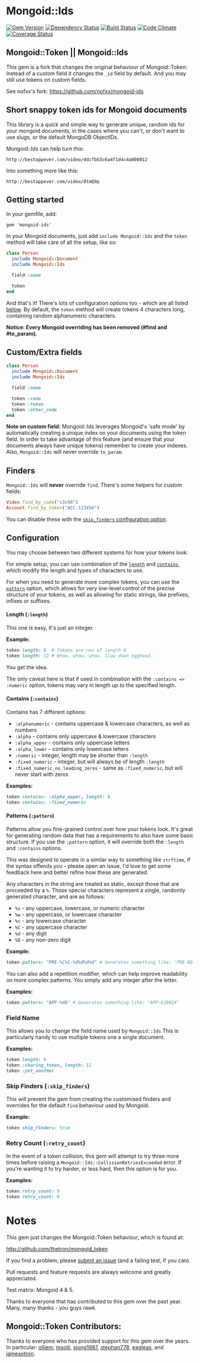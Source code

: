 Mongoid::Ids
============

[![Gem Version](https://badge.fury.io/rb/mongoid-ids.svg)](http://badge.fury.io/rb/mongoid-ids)
[![Dependency Status](https://gemnasium.com/nofxx/mongoid-ids.svg)](https://gemnasium.com/nofxx/mongoid-ids)
[![Build Status](https://secure.travis-ci.org/nofxx/mongoid-ids.svg)](http://travis-ci.org/nofxx/mongoid-ids)
[![Code Climate](https://codeclimate.com/github/nofxx/mongoid-ids.svg)](https://codeclimate.com/github/nofxx/mongoid-ids)
[![Coverage Status](https://coveralls.io/repos/nofxx/mongoid-ids/badge.svg)](https://coveralls.io/r/nofxx/mongoid-ids)

## Mongoid::Token || Mongoid::Ids

This gem is a fork that changes the original behaviour of Mongoid::Token:
Instead of a custom field it changes the `_id` field by default.
And you may still use tokens on custom fields.

See nofxx's fork:  https://github.com/nofxx/mongoid-ids


## Short snappy token ids for Mongoid documents

This library is a quick and simple way to generate unique, random ids
for your mongoid documents, in the cases where you can't, or don't want
to use slugs, or the default MongoDB ObjectIDs.

Mongoid::Ids can help turn this:

    http://bestappever.com/video/4dcfbb3c6a4f1d4c4a000012

Into something more like this:

    http://bestappever.com/video/8tmQ9p


## Getting started

In your gemfile, add:

    gem 'mongoid-ids'

In your Mongoid documents, just add `include Mongoid::Ids` and the
`token` method will take care of all the setup, like so:

```ruby
class Person
  include Mongoid::Document
  include Mongoid::Ids

  field :name

  token
end

```

And that's it! There's lots of configuration options too - which are all
listed [below](#configuration). By default, the `token` method will
create tokens 4 characters long, containing random alphanumeric characters.

**Notice: Every Mongoid overriding has been removed (#find and #to_param).**


## Custom/Extra fields


```ruby
class Person
  include Mongoid::Document
  include Mongoid::Ids

  field :name

  token :code
  token :token
  token :other_code
end

```

__Note on custom field:__ Mongoid::Ids leverages Mongoid's 'safe mode' by
automatically creating a unique index on your documents using the token
field. In order to take advantage of this feature (and ensure that your
documents always have unique tokens) remember to create your indexes.
Also, `Mongoid::Ids` will never override `to_param`.


## Finders

`Mongoid::Ids` will **never** override `find`.
There's some helpers for custom fields:

```ruby
Video.find_by_code("x3v98")
Account.find_by_token("ACC-123456")
```

You can disable these with the
[`skip_finders` configuration option](#skip-finders-skip_finders).


## Configuration

You may choose between two different systems for how your tokens look:

For simple setup, you can use combination of the
[`length`](#length-length) and [`contains`](#contains-contains),
which modify the length and types of characters to use.

For when you need to generate more complex tokens, you can use the
[`pattern`](#patterns-pattern) option, which allows for very low-level
control of the precise structure of your tokens, as well as allowing
for static strings, like prefixes, infixes or suffixes.

#### Length (`:length`)

This one is easy, it's just an integer.

__Example:__

```ruby
token length: 8  # Tokens are now of length 8
token length: 12 # Whow, whow, whow. Slow down egghead.
```

You get the idea.

The only caveat here is that if used in combination with the
`:contains => :numeric` option, tokens may vary in length _up to_ the
specified length.

#### Contains (`:contains`)

Contains has 7 different options:

* `:alphanumeric` - contains uppercase & lowercase characters, as well
as numbers
* `:alpha` - contains only uppercase & lowercase characters
* `:alpha_upper` - contains only uppercase letters
* `:alpha_lower` - contains only lowercase letters
* `:numeric` - integer, length may be shorter than `:length`
* `:fixed_numeric` - integer, but will always be of length `:length`
* `:fixed_numeric_no_leading_zeros` - same as `:fixed_numeric`, but will
never start with zeros

__Examples:__
```ruby
token contains: :alpha_upper, length: 8
token contains: :fixed_numeric
```

#### Patterns (`:pattern`)

Patterns allow you fine-grained control over how your tokens look.
It's great for generating random data that has a requirements to
also have some basic structure. If you use the `:pattern` option,
it will override both the `:length` and `:contains` options.

This was designed to operate in a similar way to something like `strftime`,
if the syntax offends you - please open an issue, I'd love to get some
feedback here and better refine how these are generated.

Any characters in the string are treated as static, except those that are
proceeded by a `%`. Those special characters represent a single, randomly
generated character, and are as follows:

* `%s` - any uppercase, lowercase, or numeric character
* `%w` - any uppercase, or lowercase character
* `%c` - any lowercase character
* `%C` - any uppercase character
* `%d` - any digit
* `%D` - any non-zero digit

__Example:__

```ruby
token pattern: "PRE-%C%C-%d%d%d%d" # Generates something like: 'PRE-ND-3485'
```

You can also add a repetition modifier, which can help improve readability on
more complex patterns. You simply add any integer after the letter.

__Examples:__

```ruby
token pattern: "APP-%d6" # Generates something like; "APP-638924"
```

### Field Name

This allows you to change the field name used by `Mongoid::Ids`
This is particularly handy to use multiple tokens one a single document.

__Examples:__
```ruby
token length: 6
token :sharing_token, length: 12
token :yet_another
```


### Skip Finders (`:skip_finders`)

This will prevent the gem from creating the customised finders and
overrides for the default `find` behaviour used by Mongoid.

__Example:__
```ruby
token skip_finders: true
```


### Retry Count (`:retry_count`)

In the event of a token collision, this gem will attempt to try three
more times before raising a `Mongoid::Ids::CollisionRetriesExceeded`
error. If you're wanting it to try harder, or less hard, then this
option is for you.

__Examples:__
```ruby
token retry_count: 9
token retry_count: 0
```

# Notes

This gem just changes the Mongoid::Token behaviour, which is found at:

http://github.com/thetron/mongoid_token

If you find a problem, please
[submit an issue](http://github.com/nofxx/mongoid-ids/issues)
(and a failing test, if you can).

Pull requests and feature requests are always welcome and greatly appreciated.

Test matrix: Mongoid 4 & 5.

Thanks to everyone that has contributed to this gem over the past year.
Many, many thanks - you guys rawk.


## Mongoid::Token Contributors:

Thanks to everyone who has provided support for this gem over the years.
In particular: [olliem](https://github.com/olliem),
[msolli](https://github.com/msolli),
[siong1987](https://github.com/siong1987),
[stephan778](https://github.com/stephan778),
[eagleas](https://github.com/eagleas), and
[jamesotron](https://github.com/jamesotron).
